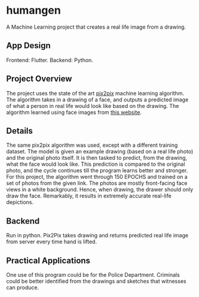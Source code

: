 # humangen

A Machine Learning project that creates a real life image from a drawing.

## App Design

Frontend: Flutter.
Backend: Python.

## Project Overview
The project uses the state of the art [pix2pix](https://arxiv.org/abs/1611.07004) machine learning algorithm. The algorithm takes in a drawing of a face, and outputs a predicted image of what a person in real life would look like based on the drawing. The algorithm learned using face images from [this website](https://generated.photos/). 

## Details
The same pix2pix algorithm was used, except with a different training dataset. The model is given an example drawing (based on a real life photo) and the original photo itself. It is then tasked to predict, from the drawing, what the face would look like. This prediction is compared to the original photo, and the cycle continues till the program learns better and stronger. For this project, the algorithm went through 150 EPOCHS and trained on a set of photos from the given link. The photos are mostly front-facing face views in a white background. Hence, when drawing, the drawer should only draw the face. Remarkably, it results in extremely accurate real-life depictions. 

## Backend 
Run in python. Pix2Pix takes drawing and returns predicted real life image from server every time hand is lifted. 

## Practical Applications
One use of this program could be for the Police Department. Criminals could be better identified from the drawings and sketches that witnesses can produce. 


